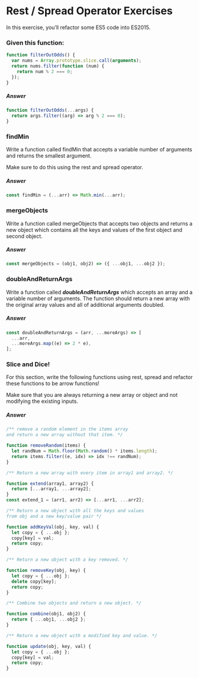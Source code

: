 # Rest / Spread Operator Exercises

In this exercise, you’ll refactor some ES5 code into ES2015.

### Given this function:

```javascript
function filterOutOdds() {
  var nums = Array.prototype.slice.call(arguments);
  return nums.filter(function (num) {
    return num % 2 === 0;
  });
}
```

##### Answer

```javascript
function filterOutOdds(...args) {
  return args.filter((arg) => arg % 2 === 0);
}
```

### findMin

Write a function called findMin that accepts a variable number of arguments and returns the smallest argument.

Make sure to do this using the rest and spread operator.

##### Answer

```javascript
const findMin = (...arr) => Math.min(...arr);
```

### mergeObjects

Write a function called mergeObjects that accepts two objects and returns a new object which contains all the keys and values of the first object and second object.

##### Answer

```javascript
const mergeObjects = (obj1, obj2) => ({ ...obj1, ...obj2 });
```

### doubleAndReturnArgs

Write a function called **_doubleAndReturnArgs_** which accepts an array and a variable number of arguments. The function should return a new array with the original array values and all of additional arguments doubled.

##### Answer

```javascript
const doubleAndReturnArgs = (arr, ...moreArgs) => [
  ...arr,
  ...moreArgs.map((e) => 2 * e),
];
```

### Slice and Dice!

For this section, write the following functions using rest, spread and refactor these functions to be arrow functions!

Make sure that you are always returning a new array or object and not modifying the existing inputs.

##### Answer

```javascript
/** remove a random element in the items array
and return a new array without that item. */

function removeRandom(items) {
  let randNum = Math.floor(Math.random() * items.length);
  return items.filter((e, idx) => idx !== randNum);
}

/** Return a new array with every item in array1 and array2. */

function extend(array1, array2) {
  return [...array1, ...array2];
}
const extend_1 = (arr1, arr2) => [...arr1, ...arr2];

/** Return a new object with all the keys and values
from obj and a new key/value pair */

function addKeyVal(obj, key, val) {
  let copy = { ...obj };
  copy[key] = val;
  return copy;
}

/** Return a new object with a key removed. */

function removeKey(obj, key) {
  let copy = { ...obj };
  delete copy[key];
  return copy;
}

/** Combine two objects and return a new object. */

function combine(obj1, obj2) {
  return { ...obj1, ...obj2 };
}

/** Return a new object with a modified key and value. */

function update(obj, key, val) {
  let copy = { ...obj };
  copy[key] = val;
  return copy;
}
```
